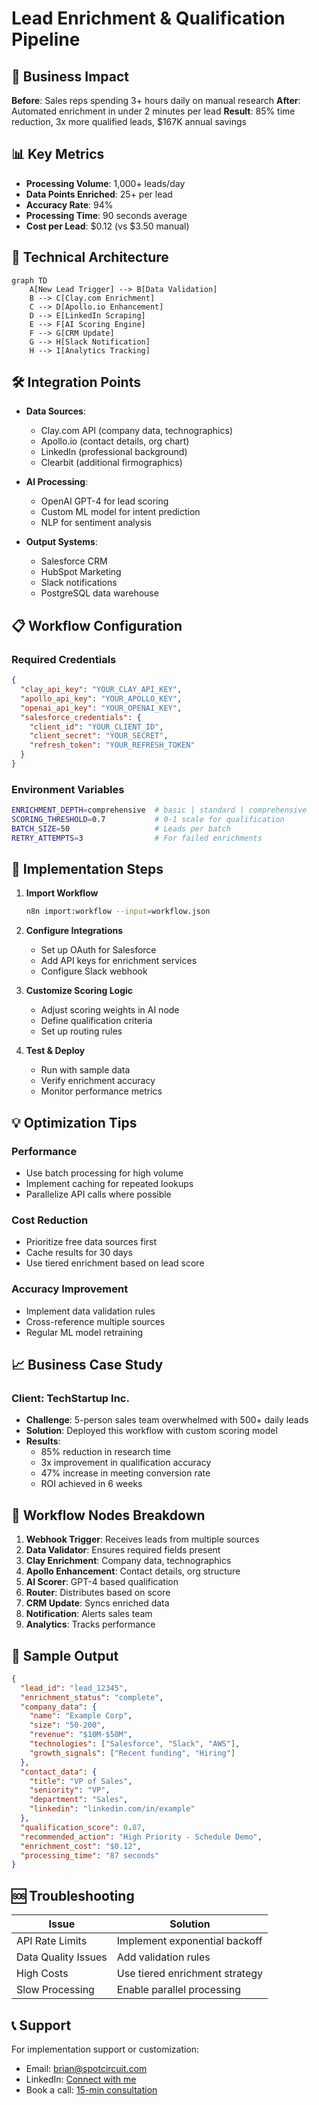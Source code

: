 # Lead Enrichment & Qualification Pipeline

## 🎯 Business Impact

**Before**: Sales reps spending 3+ hours daily on manual research
**After**: Automated enrichment in under 2 minutes per lead
**Result**: 85% time reduction, 3x more qualified leads, $167K annual savings

## 📊 Key Metrics

- **Processing Volume**: 1,000+ leads/day
- **Data Points Enriched**: 25+ per lead
- **Accuracy Rate**: 94%
- **Processing Time**: 90 seconds average
- **Cost per Lead**: $0.12 (vs $3.50 manual)

## 🔧 Technical Architecture

```mermaid
graph TD
    A[New Lead Trigger] --> B[Data Validation]
    B --> C[Clay.com Enrichment]
    C --> D[Apollo.io Enhancement]
    D --> E[LinkedIn Scraping]
    E --> F[AI Scoring Engine]
    F --> G[CRM Update]
    G --> H[Slack Notification]
    H --> I[Analytics Tracking]
```

## 🛠️ Integration Points

- **Data Sources**:
  - Clay.com API (company data, technographics)
  - Apollo.io (contact details, org chart)
  - LinkedIn (professional background)
  - Clearbit (additional firmographics)
  
- **AI Processing**:
  - OpenAI GPT-4 for lead scoring
  - Custom ML model for intent prediction
  - NLP for sentiment analysis

- **Output Systems**:
  - Salesforce CRM
  - HubSpot Marketing
  - Slack notifications
  - PostgreSQL data warehouse

## 📋 Workflow Configuration

### Required Credentials
```json
{
  "clay_api_key": "YOUR_CLAY_API_KEY",
  "apollo_api_key": "YOUR_APOLLO_KEY",
  "openai_api_key": "YOUR_OPENAI_KEY",
  "salesforce_credentials": {
    "client_id": "YOUR_CLIENT_ID",
    "client_secret": "YOUR_SECRET",
    "refresh_token": "YOUR_REFRESH_TOKEN"
  }
}
```

### Environment Variables
```bash
ENRICHMENT_DEPTH=comprehensive  # basic | standard | comprehensive
SCORING_THRESHOLD=0.7           # 0-1 scale for qualification
BATCH_SIZE=50                   # Leads per batch
RETRY_ATTEMPTS=3                # For failed enrichments
```

## 🚀 Implementation Steps

1. **Import Workflow**
   ```bash
   n8n import:workflow --input=workflow.json
   ```

2. **Configure Integrations**
   - Set up OAuth for Salesforce
   - Add API keys for enrichment services
   - Configure Slack webhook

3. **Customize Scoring Logic**
   - Adjust scoring weights in AI node
   - Define qualification criteria
   - Set up routing rules

4. **Test & Deploy**
   - Run with sample data
   - Verify enrichment accuracy
   - Monitor performance metrics

## 💡 Optimization Tips

### Performance
- Use batch processing for high volume
- Implement caching for repeated lookups
- Parallelize API calls where possible

### Cost Reduction
- Prioritize free data sources first
- Cache results for 30 days
- Use tiered enrichment based on lead score

### Accuracy Improvement
- Implement data validation rules
- Cross-reference multiple sources
- Regular ML model retraining

## 📈 Business Case Study

### Client: TechStartup Inc.
- **Challenge**: 5-person sales team overwhelmed with 500+ daily leads
- **Solution**: Deployed this workflow with custom scoring model
- **Results**:
  - 85% reduction in research time
  - 3x improvement in qualification accuracy
  - 47% increase in meeting conversion rate
  - ROI achieved in 6 weeks

## 🔄 Workflow Nodes Breakdown

1. **Webhook Trigger**: Receives leads from multiple sources
2. **Data Validator**: Ensures required fields present
3. **Clay Enrichment**: Company data, technographics
4. **Apollo Enhancement**: Contact details, org structure
5. **AI Scorer**: GPT-4 based qualification
6. **Router**: Distributes based on score
7. **CRM Update**: Syncs enriched data
8. **Notification**: Alerts sales team
9. **Analytics**: Tracks performance

## 📝 Sample Output

```json
{
  "lead_id": "lead_12345",
  "enrichment_status": "complete",
  "company_data": {
    "name": "Example Corp",
    "size": "50-200",
    "revenue": "$10M-$50M",
    "technologies": ["Salesforce", "Slack", "AWS"],
    "growth_signals": ["Recent funding", "Hiring"]
  },
  "contact_data": {
    "title": "VP of Sales",
    "seniority": "VP",
    "department": "Sales",
    "linkedin": "linkedin.com/in/example"
  },
  "qualification_score": 0.87,
  "recommended_action": "High Priority - Schedule Demo",
  "enrichment_cost": "$0.12",
  "processing_time": "87 seconds"
}
```

## 🆘 Troubleshooting

| Issue | Solution |
|-------|----------|
| API Rate Limits | Implement exponential backoff |
| Data Quality Issues | Add validation rules |
| High Costs | Use tiered enrichment strategy |
| Slow Processing | Enable parallel processing |

## 📞 Support

For implementation support or customization:
- Email: brian@spotcircuit.com
- LinkedIn: [Connect with me](https://linkedin.com/in/brianpyatt)
- Book a call: [15-min consultation](https://calendly.com/spotcircuit)